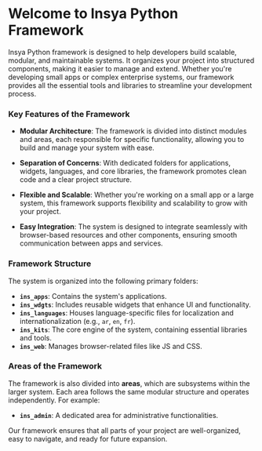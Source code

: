 # Welcome to Insya   Python Framework

Insya Python framework is designed to help developers build scalable, modular, and maintainable systems. It organizes your project into structured components, making it easier to manage and extend. Whether you're developing small apps or complex enterprise systems, our framework provides all the essential tools and libraries to streamline your development process.

### Key Features of the Framework

- **Modular Architecture**: The framework is divided into distinct modules and areas, each responsible for specific functionality, allowing you to build and manage your system with ease.
  
- **Separation of Concerns**: With dedicated folders for applications, widgets, languages, and core libraries, the framework promotes clean code and a clear project structure.

- **Flexible and Scalable**: Whether you're working on a small app or a large system, this framework supports flexibility and scalability to grow with your project.

- **Easy Integration**: The system is designed to integrate seamlessly with browser-based resources and other components, ensuring smooth communication between apps and services.

### Framework Structure

The system is organized into the following primary folders:

- **`ins_apps`**: Contains the system's applications.
- **`ins_wdgts`**: Includes reusable widgets that enhance UI and functionality.
- **`ins_languages`**: Houses language-specific files for localization and internationalization (e.g., `ar`, `en`, `fr`).
- **`ins_kits`**: The core engine of the system, containing essential libraries and tools.
- **`ins_web`**: Manages browser-related files like JS and CSS.

### Areas of the Framework

The framework is also divided into **areas**, which are subsystems within the larger system. Each area follows the same modular structure and operates independently. For example:

- **`ins_admin`**: A dedicated area for administrative functionalities.

Our framework ensures that all parts of your project are well-organized, easy to navigate, and ready for future expansion.
